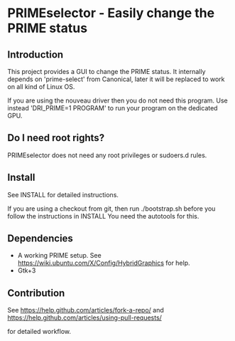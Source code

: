 PRIMEselector - Easily change the PRIME status
========

Introduction
--------
This project provides a GUI to change the PRIME status.
It internally depends on 'prime-select' from Canonical, later it
will be replaced to work on all kind of Linux OS.

If you are using the nouveau driver then you do not need
this program. Use instead 'DRI_PRIME=1 PROGRAM' to run
your program on the dedicated GPU.

Do I need root rights?
---------
PRIMEselector does not need any root privileges or sudoers.d rules.

Install
---------
See INSTALL for detailed instructions.

If you are using a checkout from git, then run ./bootstrap.sh
before you follow the instructions in INSTALL
You need the autotools for this.

Dependencies
---------
  * A working PRIME setup.
    See https://wiki.ubuntu.com/X/Config/HybridGraphics for help.
  * Gtk+3

Contribution
---------
See
https://help.github.com/articles/fork-a-repo/
and
https://help.github.com/articles/using-pull-requests/

for detailed workflow.

